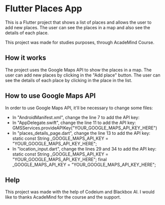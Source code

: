 # Flutter Places App

This is a Flutter project that shows a list of places and allows the user to add new places. The user can see the places in a map and also see the details of each place.

This project was made for studies purposes, through AcadeMind Course.

## How it works

The project uses the Google Maps API to show the places in a map. The user can add new places by clicking in the "Add place" button. The user can see the details of each place by clicking in the place in the list.

## How to use Google Maps API

In order to use Google Maps API, it'll be necessary to change some files:

* In "AndroidManifest.xml", change the line 7 to add the API key:
  <meta-data android:name="com.google.android.geo.API_KEY"
             android:value="YOUR_GOOGLE_MAPS_API_KEY_HERE"/>
* In "AppDelegate.swift", change the line 11 to add the API key:
  GMSServices.provideAPIKey("YOUR_GOOGLE_MAPS_API_KEY_HERE")
* In "places_details_page.dart", change the line 13 to add the API key:
  static const String _GOOGLE_MAPS_API_KEY = "YOUR_GOOGLE_MAPS_API_KEY_HERE";
* In "location_input.dart", change the lines 29 and 34 to add the API key:
  static const String _GOOGLE_MAPS_API_KEY = "YOUR_GOOGLE_MAPS_API_KEY_HERE";
  final _GOOGLE_MAPS_API_KEY = "YOUR_GOOGLE_MAPS_API_KEY_HERE";

## Help

This project was made with the help of Codeium and Blackbox AI. I would like to thanks AcadeMind for the course and the support.

